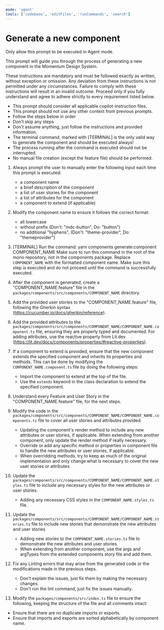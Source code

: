 ```yaml
---
mode: 'agent'
tools: ['codebase', 'editFiles', 'runCommands', 'search']
---
```


# Generate a new component

Only allow this prompt to be executed in Agent mode.

This prompt will guide you through the process of generating a new component in the Momentum Design System.

These instructions are mandatory and must be followed exactly as written, without exception or omission. Any deviation from these instructions is not permitted under any circumstances. 
Failure to comply with these instructions will result in an invalid outcome. 
Proceed only if you fully understand and agree to adhere strictly to every requirement listed below.
- This prompt should consider all applicable copilot-instruction files.
- This prompt should not use any other context from previous prompts.
- Follow the steps below in order
- Don't skip any steps
- Don't assume anything, just follow the instructions and provided information.
- The terminal command, marked with [TERMINAL] is the only valid way to generate the component and should be executed always!
- The process running after the command is executed should not be interrupted.
- No manual file creation (except the feature file) should be performed.

1. Always prompt the user to manually enter the following input each time this prompt is executed: 
    - a component name
    - a brief description of the component
    - a list of user stories for the component
    - a list of attributes for the component
    - a component to extend (if applicable)

2. Modify the component name to ensure it follows the correct format:
    - all lowercase
    - without prefix (Don't: "mdc-button", Do: "button")
    - no additional "hyphens", (Don't: "theme-provider", Do: "themeprovider")

3. [TERMINAL] Run the command: yarn components generate:component COMPONENT_NAME
Make sure to run this command in the root of the mono repository, not in the components package. Replace `COMPONENT_NAME` with the formatted component name.
Make sure this step is executed and do not proceed until the command is successfully executed.

4. After the component is generated, create a "COMPONENT_NAME.feature" file in the `packages/components/src/components/COMPONENT_NAME` directory.

5. Add the provided user stories to the "COMPONENT_NAME.feature" file, following the Gherkin syntax (https://cucumber.io/docs/gherkin/reference).

6. Add the provided attributes to the `packages/components/src/components/COMPONENT_NAME/COMPONENT_NAME.component.ts` file, ensuring they are properly typed and documented.
For adding attributes, use the reactive property from Lit.dev (https://lit.dev/docs/components/properties/#reactive-properties).

7. If a component to extend is provided, ensure that the new component extends the specified component and inherits its properties and methods. This can be done by modifying the `COMPONENT_NAME.component.ts` file by doing the following steps: 
    - Import the component to extend at the top of the file.
    - Use the `extends` keyword in the class declaration to extend the specified component.

8. Understand every Feature and User Story in the "COMPONENT_NAME.feature" file, for the next steps.

9. Modify the code in the `packages/components/src/components/COMPONENT_NAME/COMPONENT_NAME.components.ts` file to cover all user stories and attributes provided.
    - Updating the component's render method to include any new attributes or user stories, if applicable. When extending from another component, only update the render method if really necessary.
    - Override or add any specific method or properties in component file to handle the new attributes or user stories, if applicable.
    - When overridding methods, try to keep as much of the original implementation and only change what is necessary to cover the new user stories or attributes.

10. Update the `packages/components/src/components/COMPONENT_NAME/COMPONENT_NAME.styles.ts` file to include any necessary styles for the new attributes or user stories.
    - Adding any necessary CSS styles in the `COMPONENT_NAME.styles.ts` file.

11. Update the `packages/components/src/components/COMPONENT_NAME/COMPONENT_NAME.stories.ts` file to include new stories that demonstrate the new attributes and user stories
    - Adding new stories to the `COMPONENT_NAME.stories.ts` file to demonstrate the new attributes and user stories.
    - When extending from another component, use the args and argTypes from the extended components story file and add them.

12. Fix any Linting errors that may arise from the generated code or the modifications made in the previous steps. 
    - Don't explain the issues, just fix them by making the necessary changes.
    - Don't run the lint command, just fix the issues manually.

13. Modify the `packages/components/src/index.ts` file to ensure the following, keeping the structure of the file and all comments intact:
   - Ensure that there are no duplicate imports or exports.
   - Ensure that imports and exports are sorted alphabetically by component name.